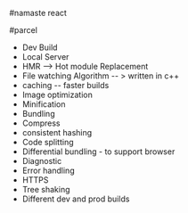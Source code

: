 #namaste react 


#parcel
- Dev Build
- Local Server
- HMR --> Hot module Replacement
- File watching Algorithm -- > written  in c++
- caching -- faster builds
- Image optimization
- Minification
- Bundling
- Compress
- consistent hashing
- Code splitting
- Differential bundling - to support browser 
- Diagnostic
- Error handling
- HTTPS
- Tree shaking
- Different dev and prod builds

